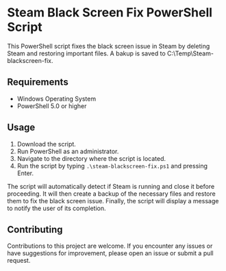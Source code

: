 # Steam Black Screen Fix PowerShell Script

This PowerShell script fixes the black screen issue in Steam by deleting Steam and restoring important files. A bakup is saved to C:\Temp\Steam-blackscreen-fix.

## Requirements

- Windows Operating System
- PowerShell 5.0 or higher

## Usage

1. Download the script.
2. Run PowerShell as an administrator.
3. Navigate to the directory where the script is located.
4. Run the script by typing `.\steam-blackscreen-fix.ps1` and pressing Enter.

The script will automatically detect if Steam is running and close it before proceeding. It will then create a backup of the necessary files and restore them to fix the black screen issue. Finally, the script will display a message to notify the user of its completion.

## Contributing

Contributions to this project are welcome. If you encounter any issues or have suggestions for improvement, please open an issue or submit a pull request.
